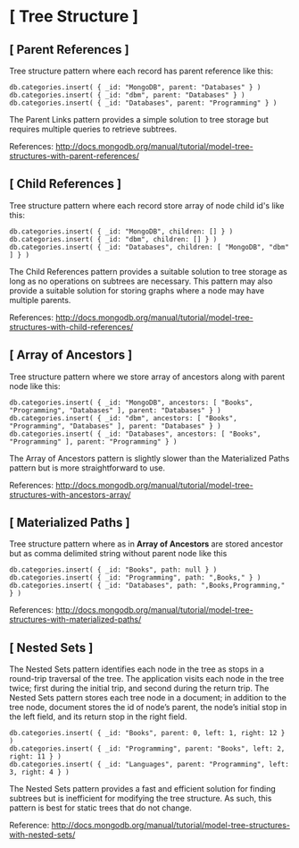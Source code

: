 # [ Tree Structure ]

## [ Parent References ]

  Tree structure pattern where each record has parent reference like this:

  ```
  db.categories.insert( { _id: "MongoDB", parent: "Databases" } )
  db.categories.insert( { _id: "dbm", parent: "Databases" } )
  db.categories.insert( { _id: "Databases", parent: "Programming" } )
  ```

  The Parent Links pattern provides a simple solution to tree storage but requires multiple queries to retrieve subtrees.

  References:
    http://docs.mongodb.org/manual/tutorial/model-tree-structures-with-parent-references/

## [ Child References ]

  Tree structure pattern where each record store array of node child id's like this:

  ```
  db.categories.insert( { _id: "MongoDB", children: [] } )
  db.categories.insert( { _id: "dbm", children: [] } )
  db.categories.insert( { _id: "Databases", children: [ "MongoDB", "dbm" ] } )
  ```

  The Child References pattern provides a suitable solution to tree storage as long as no operations on subtrees are necessary. This pattern may also provide a suitable solution for storing graphs where a node may have multiple parents.

  References:
    http://docs.mongodb.org/manual/tutorial/model-tree-structures-with-child-references/

## [ Array of Ancestors ]

  Tree structure pattern where we store array of ancestors along with parent node like this:

  ```
  db.categories.insert( { _id: "MongoDB", ancestors: [ "Books", "Programming", "Databases" ], parent: "Databases" } )
  db.categories.insert( { _id: "dbm", ancestors: [ "Books", "Programming", "Databases" ], parent: "Databases" } )
  db.categories.insert( { _id: "Databases", ancestors: [ "Books", "Programming" ], parent: "Programming" } )
  ```

  The Array of Ancestors pattern is slightly slower than the Materialized Paths pattern but is more straightforward to use.

  References:
    http://docs.mongodb.org/manual/tutorial/model-tree-structures-with-ancestors-array/

## [ Materialized Paths ]

  Tree structure pattern where as in **Array of Ancestors** are stored ancestor but as comma delimited string without parent node like this

  ```
  db.categories.insert( { _id: "Books", path: null } )
  db.categories.insert( { _id: "Programming", path: ",Books," } )
  db.categories.insert( { _id: "Databases", path: ",Books,Programming," } )
  ```

  References:
    http://docs.mongodb.org/manual/tutorial/model-tree-structures-with-materialized-paths/

## [ Nested Sets ]

  The Nested Sets pattern identifies each node in the tree as stops in a round-trip traversal of the tree. The application visits each node in the tree twice; first during the initial trip, and second during the return trip. The Nested Sets pattern stores each tree node in a document; in addition to the tree node, document stores the id of node’s parent, the node’s initial stop in the left field, and its return stop in the right field.

  ```
  db.categories.insert( { _id: "Books", parent: 0, left: 1, right: 12 } )
  db.categories.insert( { _id: "Programming", parent: "Books", left: 2, right: 11 } )
  db.categories.insert( { _id: "Languages", parent: "Programming", left: 3, right: 4 } )
  ```

  The Nested Sets pattern provides a fast and efficient solution for finding subtrees but is inefficient for modifying the tree structure. As such, this pattern is best for static trees that do not change.

  Reference:
    http://docs.mongodb.org/manual/tutorial/model-tree-structures-with-nested-sets/
